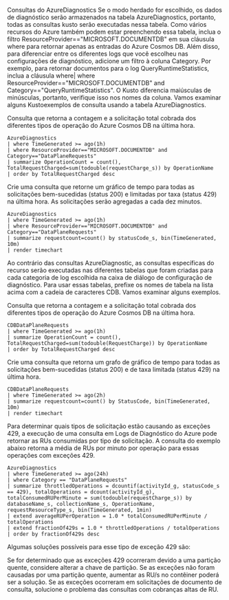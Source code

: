 Consultas do AzureDiagnostics
Se o modo herdado for escolhido, os dados de diagnóstico serão armazenados na tabela AzureDiagnostics, portanto, todas as consultas kusto serão executadas nessa tabela. Como vários recursos do Azure também podem estar preenchendo essa tabela, inclua o filtro ResourceProvider=="MICROSOFT.DOCUMENTDB" em sua cláusula where para retornar apenas as entradas do Azure Cosmos DB. Além disso, para diferenciar entre os diferentes logs que você escolheu nas configurações de diagnóstico, adicione um filtro à coluna Category. Por exemplo, para retornar documentos para o log QueryRuntimeStatistics, inclua a cláusula where| where ResourceProvider=="MICROSOFT.DOCUMENTDB" and Category=="QueryRuntimeStatistics". O Kusto diferencia maiúsculas de minúsculas, portanto, verifique isso nos nomes da coluna. Vamos examinar alguns Kustoexemplos de consulta usando a tabela AzureDiagnostics.

Consulta que retorna a contagem e a solicitação total cobrada dos diferentes tipos de operação do Azure Cosmos DB na última hora.


````
AzureDiagnostics 
| where TimeGenerated >= ago(1h)
| where ResourceProvider=="MICROSOFT.DOCUMENTDB" and Category=="DataPlaneRequests" 
| summarize OperationCount = count(), TotalRequestCharged=sum(todouble(requestCharge_s)) by OperationName
| order by TotalRequestCharged desc 
````
Crie uma consulta que retorne um gráfico de tempo para todas as solicitações bem-sucedidas (status 200) e limitadas por taxa (status 429) na última hora. As solicitações serão agregadas a cada dez minutos.


````
AzureDiagnostics 
| where TimeGenerated >= ago(1h)
| where ResourceProvider=="MICROSOFT.DOCUMENTDB" and Category=="DataPlaneRequests" 
| summarize requestcount=count() by statusCode_s, bin(TimeGenerated, 10m)
| render timechart 
````


Ao contrário das consultas AzureDiagnostic, as consultas específicas do recurso serão executadas nas diferentes tabelas que foram criadas para cada categoria de log escolhida na caixa de diálogo de configuração de diagnóstico. Para usar essas tabelas, prefixe os nomes de tabela na lista acima com a cadeia de caracteres CDB. Vamos examinar alguns exemplos.

Consulta que retorna a contagem e a solicitação total cobrada dos diferentes tipos de operação do Azure Cosmos DB na última hora.
````
CDBDataPlaneRequests
| where TimeGenerated >= ago(1h)
| summarize OperationCount = count(), TotalRequestCharged=sum(todouble(RequestCharge)) by OperationName
| order by TotalRequestCharged desc
````
Crie uma consulta que retorna um grafo de gráfico de tempo para todas as solicitações bem-sucedidas (status 200) e de taxa limitada (status 429) na última hora.


````
CDBDataPlaneRequests 
| where TimeGenerated >= ago(2h)
| summarize requestcount=count() by StatusCode, bin(TimeGenerated, 10m)
| render timechart 
````


Para determinar quais tipos de solicitação estão causando as exceções 429, a execução de uma consulta em Logs de Diagnóstico do Azure pode retornar as RUs consumidas por tipo de solicitação. A consulta do exemplo abaixo retorna a média de RUs por minuto por operação para essas operações com exceções 429.

````
AzureDiagnostics
| where TimeGenerated >= ago(24h)
| where Category == "DataPlaneRequests"
| summarize throttledOperations = dcountif(activityId_g, statusCode_s == 429), totalOperations = dcount(activityId_g), totalConsumedRUPerMinute = sum(todouble(requestCharge_s)) by databaseName_s, collectionName_s, OperationName, requestResourceType_s, bin(TimeGenerated, 1min)
| extend averageRUPerOperation = 1.0 * totalConsumedRUPerMinute / totalOperations 
| extend fractionOf429s = 1.0 * throttledOperations / totalOperations
| order by fractionOf429s desc
````

Algumas soluções possíveis para esse tipo de exceção 429 são:

Se for determinado que as exceções 429 ocorreram devido a uma partição quente, considere alterar a chave de partição.
Se as exceções não foram causadas por uma partição quente, aumentar as RU/s no contêiner poderá ser a solução.
Se as exceções ocorreram em solicitações de documento de consulta, solucione o problema das consultas com cobranças altas de RU.
